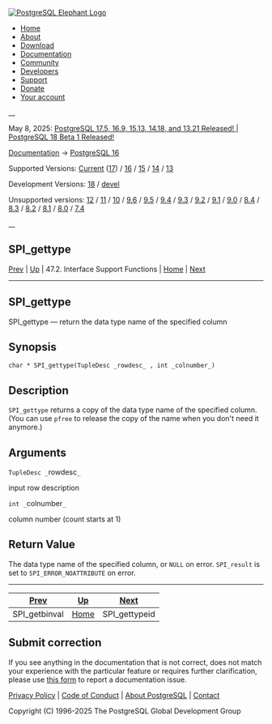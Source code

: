 [ ![PostgreSQL Elephant Logo](/media/img/about/press/elephant.png) ](/)

  * [Home](/ "Home")
  * [About](/about/ "About")
  * [Download](/download/ "Download")
  * [Documentation](/docs/ "Documentation")
  * [Community](/community/ "Community")
  * [Developers](/developer/ "Developers")
  * [Support](/support/ "Support")
  * [Donate](/about/donate/ "Donate")
  * [Your account](/account/ "Your account")

__

May 8, 2025: [ PostgreSQL 17.5, 16.9, 15.13, 14.18, and 13.21 Released! ](/about/news/postgresql-175-169-1513-1418-and-1321-released-3072/) | [ PostgreSQL 18 Beta 1 Released! ](/about/news/postgresql-18-beta-1-released-3070/)

[Documentation](/docs/ "Documentation") -> [PostgreSQL
16](/docs/16/index.html)

Supported Versions: [Current](/docs/current/spi-spi-gettype.html "PostgreSQL
17 - SPI_gettype") ([17](/docs/17/spi-spi-gettype.html "PostgreSQL 17 -
SPI_gettype")) / [16](/docs/16/spi-spi-gettype.html "PostgreSQL 16 -
SPI_gettype") / [15](/docs/15/spi-spi-gettype.html "PostgreSQL 15 -
SPI_gettype") / [14](/docs/14/spi-spi-gettype.html "PostgreSQL 14 -
SPI_gettype") / [13](/docs/13/spi-spi-gettype.html "PostgreSQL 13 -
SPI_gettype")

Development Versions: [18](/docs/18/spi-spi-gettype.html "PostgreSQL 18 -
SPI_gettype") / [devel](/docs/devel/spi-spi-gettype.html "PostgreSQL devel -
SPI_gettype")

Unsupported versions: [12](/docs/12/spi-spi-gettype.html "PostgreSQL 12 -
SPI_gettype") / [11](/docs/11/spi-spi-gettype.html "PostgreSQL 11 -
SPI_gettype") / [10](/docs/10/spi-spi-gettype.html "PostgreSQL 10 -
SPI_gettype") / [9.6](/docs/9.6/spi-spi-gettype.html "PostgreSQL 9.6 -
SPI_gettype") / [9.5](/docs/9.5/spi-spi-gettype.html "PostgreSQL 9.5 -
SPI_gettype") / [9.4](/docs/9.4/spi-spi-gettype.html "PostgreSQL 9.4 -
SPI_gettype") / [9.3](/docs/9.3/spi-spi-gettype.html "PostgreSQL 9.3 -
SPI_gettype") / [9.2](/docs/9.2/spi-spi-gettype.html "PostgreSQL 9.2 -
SPI_gettype") / [9.1](/docs/9.1/spi-spi-gettype.html "PostgreSQL 9.1 -
SPI_gettype") / [9.0](/docs/9.0/spi-spi-gettype.html "PostgreSQL 9.0 -
SPI_gettype") / [8.4](/docs/8.4/spi-spi-gettype.html "PostgreSQL 8.4 -
SPI_gettype") / [8.3](/docs/8.3/spi-spi-gettype.html "PostgreSQL 8.3 -
SPI_gettype") / [8.2](/docs/8.2/spi-spi-gettype.html "PostgreSQL 8.2 -
SPI_gettype") / [8.1](/docs/8.1/spi-spi-gettype.html "PostgreSQL 8.1 -
SPI_gettype") / [8.0](/docs/8.0/spi-spi-gettype.html "PostgreSQL 8.0 -
SPI_gettype") / [7.4](/docs/7.4/spi-spi-gettype.html "PostgreSQL 7.4 -
SPI_gettype")

__

SPI_gettype  
---  
[Prev](spi-spi-getbinval.html "SPI_getbinval")  | [Up](spi-interface-support.html "47.2. Interface Support Functions") | 47.2. Interface Support Functions | [Home](index.html "PostgreSQL 16.9 Documentation") |  [Next](spi-spi-gettypeid.html "SPI_gettypeid")  
  
* * *

## SPI_gettype

SPI_gettype — return the data type name of the specified column

## Synopsis

    
    
    char * SPI_gettype(TupleDesc _rowdesc_ , int _colnumber_)
    

## Description

`SPI_gettype` returns a copy of the data type name of the specified column.
(You can use `pfree` to release the copy of the name when you don't need it
anymore.)

## Arguments

`TupleDesc _`rowdesc`_`

    

input row description

`int _`colnumber`_`

    

column number (count starts at 1)

## Return Value

The data type name of the specified column, or `NULL` on error. `SPI_result`
is set to `SPI_ERROR_NOATTRIBUTE` on error.

* * *

[Prev](spi-spi-getbinval.html "SPI_getbinval")  | [Up](spi-interface-support.html "47.2. Interface Support Functions") |  [Next](spi-spi-gettypeid.html "SPI_gettypeid")  
---|---|---  
SPI_getbinval  | [Home](index.html "PostgreSQL 16.9 Documentation") |  SPI_gettypeid  
  
## Submit correction

If you see anything in the documentation that is not correct, does not match
your experience with the particular feature or requires further clarification,
please use [this form](/account/comments/new/16/spi-spi-gettype.html/) to
report a documentation issue.

[Privacy Policy](/about/privacypolicy) | [Code of Conduct](/about/policies/coc/) | [About PostgreSQL](/about/) | [Contact](/about/contact/)  

Copyright (C) 1996-2025 The PostgreSQL Global Development Group

